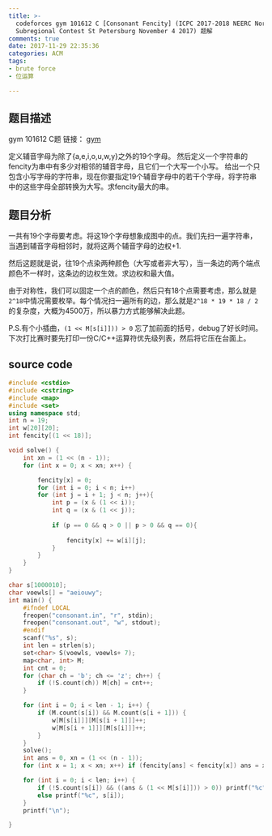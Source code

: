 ```yaml
---
title: >-
  codeforces gym 101612 C [Consonant Fencity] (ICPC 2017-2018 NEERC Northern
  Subregional Contest St Petersburg November 4 2017) 题解
comments: true
date: 2017-11-29 22:35:36
categories: ACM
tags:
- brute force
- 位运算

---
```


## 题目描述
gym 101612 C题
链接： [gym](http://codeforces.com/gym/101612)


定义辅音字母为除了{a,e,i,o,u,w,y}之外的19个字母。
然后定义一个字符串的fencity为串中有多少对相邻的辅音字母，且它们一个大写一个小写。
给出一个只包含小写字母的字符串，现在你要指定19个辅音字母中的若干个字母，将字符串中的这些字母全部转换为大写。求fencity最大的串。

<!-- more --> 

## 题目分析
一共有19个字母要考虑。将这19个字母想象成图中的点。我们先扫一遍字符串，当遇到辅音字母相邻时，就将这两个辅音字母的边权+1.

然后这题就是说，往19个点染两种颜色（大写或者非大写），当一条边的两个端点颜色不一样时，这条边的边权生效。求边权和最大值。

由于对称性，我们可以固定一个点的颜色，然后只有18个点需要考虑，那么就是`2^18`中情况需要枚举。每个情况扫一遍所有的边，那么就是`2^18 * 19 * 18 / 2`的复杂度，大概为4500万，所以暴力方式能够解决此题。

P.S.有个小插曲，`(1 << M[s[i]])) > 0` 忘了加前面的括号，debug了好长时间。
下次打比赛时要先打印一份C/C++运算符优先级列表，然后将它压在台面上。

## source code
```c++
#include <cstdio>
#include <cstring>
#include <map>
#include <set>
using namespace std;
int n = 19;
int w[20][20];
int fencity[(1 << 18)];

void solve() {
    int xn = (1 << (n - 1));
    for (int x = 0; x < xn; x++) {

        fencity[x] = 0;
        for (int i = 0; i < n; i++)
        for (int j = i + 1; j < n; j++){
            int p = (x & (1 << i));
            int q = (x & (1 << j));
          
            if (p == 0 && q > 0 || p > 0 && q == 0){
               
                fencity[x] += w[i][j];
            } 
        }
    }
}

char s[1000010];
char voewls[] = "aeiouwy";
int main() {
    #ifndef LOCAL
    freopen("consonant.in", "r", stdin);
    freopen("consonant.out", "w", stdout);
    #endif
    scanf("%s", s);
    int len = strlen(s);
    set<char> S(voewls, voewls+ 7);
    map<char, int> M;
    int cnt = 0;
    for (char ch = 'b'; ch <= 'z'; ch++) {
        if (!S.count(ch)) M[ch] = cnt++;
    }

    for (int i = 0; i < len - 1; i++) {
        if (M.count(s[i]) && M.count(s[i + 1])) {
            w[M[s[i]]][M[s[i + 1]]]++;
            w[M[s[i + 1]]][M[s[i]]]++;
        }
    }
    solve();
    int ans = 0, xn = (1 << (n - 1));
    for (int x = 1; x < xn; x++) if (fencity[ans] < fencity[x]) ans = x;

    for (int i = 0; i < len; i++) {
        if (!S.count(s[i]) && ((ans & (1 << M[s[i]])) > 0)) printf("%c", s[i] + 'A' - 'a');
        else printf("%c", s[i]);
    }
    printf("\n");

}

```